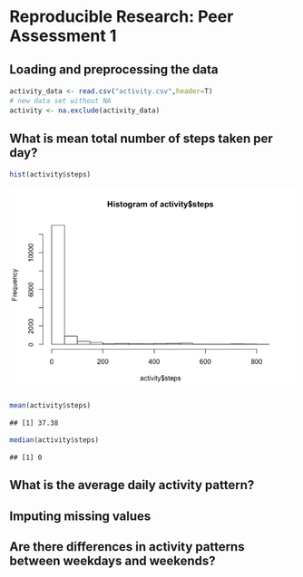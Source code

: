 # Reproducible Research: Peer Assessment 1



## Loading and preprocessing the data

```r
activity_data <- read.csv("activity.csv",header=T)
# new data set without NA
activity <- na.exclude(activity_data)
```



## What is mean total number of steps taken per day?

```r
hist(activity$steps)
```

![plot of chunk unnamed-chunk-3](./PA1_template_files/figure-html/unnamed-chunk-3.png) 

```r
mean(activity$steps)
```

```
## [1] 37.38
```

```r
median(activity$steps)
```

```
## [1] 0
```



## What is the average daily activity pattern?



## Imputing missing values



## Are there differences in activity patterns between weekdays and weekends?

